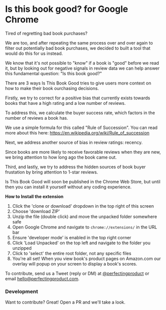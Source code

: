 # Is this book good? for Google Chrome

Tired of regretting bad book purchases?

We are too, and after repeating the same process over and over again to filter out potentially bad book purchases, we decided to built a tool that would do this for us instead.

We know that it's not possible to "know" if a book is "good" before we read it, but by looking out for negative signals in review data we can help answer this fundamental question: "Is this book good?"

There are 3 ways Is This Book Good tries to give users more context on how to make their book ourchasing decisions.

Firstly, we try to correct for a positive bias that currently exists towards books that have a high rating and a low number of reviews.

To address this, we calculate the buyer success rate, which factors in the number of reviews a book has.

We use a simple formula for this called "Rule of Succession". You can read more about this here: https://en.wikipedia.org/wiki/Rule_of_succession

Next, we address another source of bias in review ratings: recency.

Since books are more likely to receive favorable reviews when they are new, we bring attention to how long ago the book came out.

Third, and lastly, we try to address the hidden sources of book buyer frustation by bring attention to 1-star reviews.

Is This Book Good will soon be published in the Chrome Web Store, but until then you can install it yourself without any coding experience.

**How to Install the extension**

1. Click the 'clone or download' dropdown in the top right of this screen
2. Choose 'download ZIP'
3. Unzip the file (double click) and move the unpacked folder somewhere safe
4. Open Google Chrome and navigate to `chrome://extensions/` in the URL bar
5. Ensure 'developer mode' is enabled in the top right corner
6. Click 'Load Unpacked' on the top left and navigate to the folder you unzipped
7. Click to 'select' the entire root folder, not any specific files
8. You're all set! When you view book's product pages on Amazon.com our overlay will popup on your screen to display a book's scores.

To contribute, send us a Tweet (reply or DM) at [@perfectingproduct](https://twitter.com/perfectingproduct) or email hello@perfectingproduct.com.

### Development

Want to contribute? Great! Open a PR and we'll take a look.
